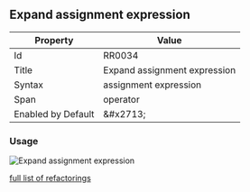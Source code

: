 ## Expand assignment expression

| Property | Value |
| -------- | ----- |
| Id | RR0034 |
| Title | Expand assignment expression |
| Syntax | assignment expression |
| Span | operator |
| Enabled by Default | &\#x2713; |

### Usage

![Expand assignment expression](../../images/refactorings/ExpandAssignmentExpression.png)

[full list of refactorings](Refactorings.md)